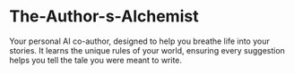 # The-Author-s-Alchemist
Your personal AI co-author, designed to help you breathe life into your stories. It learns the unique rules of your world, ensuring every suggestion helps you tell the tale you were meant to write.
